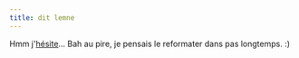 ```yaml
---
title: dit lemne
---
```


Hmm j'[hésite](http://ipodlinux.sourceforge.net/index.shtml)... Bah au pire,
je pensais le reformater dans pas longtemps. :)

